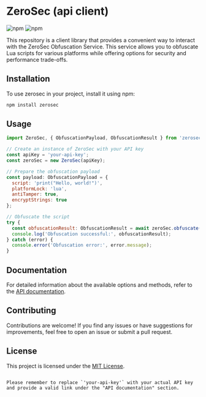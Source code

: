 # ZeroSec (api client)

![npm](https://img.shields.io/npm/v/zerosec?style=flat-square)
![npm](https://img.shields.io/npm/dt/zerosec?style=flat-square)

This repository is a client library that provides a convenient way to interact with the ZeroSec Obfuscation Service. This service allows you to obfuscate Lua scripts for various platforms while offering options for security and performance trade-offs.

## Installation

To use zerosec in your project, install it using npm:

```bash
npm install zerosec
```

## Usage

```javascript
import ZeroSec, { ObfuscationPayload, ObfuscationResult } from 'zerosec';

// Create an instance of ZeroSec with your API key
const apiKey = 'your-api-key';
const zeroSec = new ZeroSec(apiKey);

// Prepare the obfuscation payload
const payload: ObfuscationPayload = {
  script: 'print("Hello, world!")',
  platformLock: 'lua',
  antiTamper: true,
  encryptStrings: true
};

// Obfuscate the script
try {
  const obfuscationResult: ObfuscationResult = await zeroSec.obfuscate(payload);
  console.log('Obfuscation successful:', obfuscationResult);
} catch (error) {
  console.error('Obfuscation error:', error.message);
}
```

## Documentation

For detailed information about the available options and methods, refer to the [API documentation](https://docs.zero.sex/).

## Contributing

Contributions are welcome! If you find any issues or have suggestions for improvements, feel free to open an issue or submit a pull request.

## License

This project is licensed under the [MIT License](LICENSE).
```

Please remember to replace `'your-api-key'` with your actual API key and provide a valid link under the "API documentation" section.
